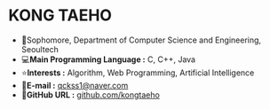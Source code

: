 #  KONG TAEHO

* :school:Sophomore, Department of Computer Science and Engineering, Seoultech
* :computer:**Main Programming Language :** C, C++, Java 
* :star:**Interests :** Algorithm, Web Programming, Artificial Intelligence
* :e-mail:**E-mail :** qckss1@naver.com
* :link:**GitHub URL :** [github.com/kongtaeho](https://github.com/KONGTAEHO)
